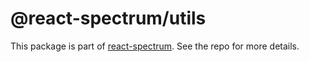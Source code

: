 # @react-spectrum/utils

This package is part of [react-spectrum](https://github.com/adobe/react-spectrum). See the repo for more details.
